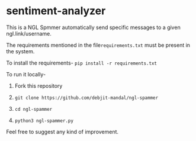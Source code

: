 # sentiment-analyzer
This is a NGL Spmmer automatically send specific messages to a given ngl.link/username.

The requirements mentioned in the file`requirements.txt` must be present in the system.

To install the requirements-
`pip install -r requirements.txt`

To run it locally-

1. Fork this repository
   
2. `git clone https://github.com/debjit-mandal/ngl-spammer`

3. `cd ngl-spammer`

4. `python3 ngl-spammer.py`


Feel free to suggest any kind of improvement.
